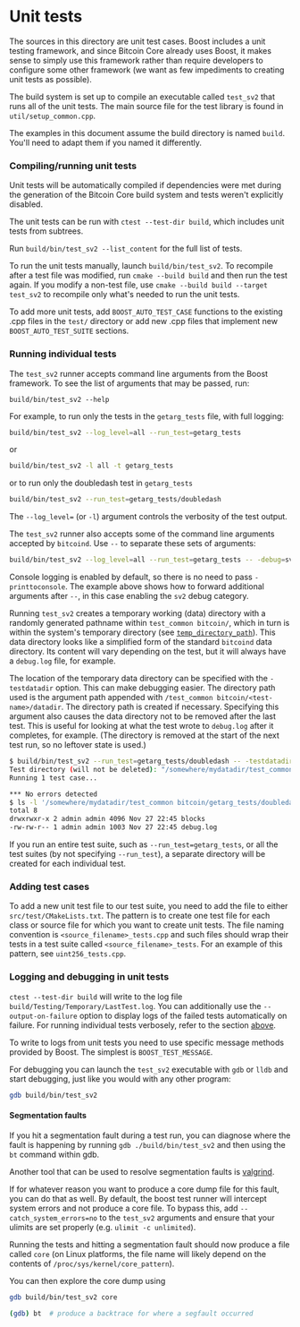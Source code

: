 # Unit tests

The sources in this directory are unit test cases. Boost includes a
unit testing framework, and since Bitcoin Core already uses Boost, it makes
sense to simply use this framework rather than require developers to
configure some other framework (we want as few impediments to creating
unit tests as possible).

The build system is set up to compile an executable called `test_sv2`
that runs all of the unit tests. The main source file for the test library is found in
`util/setup_common.cpp`.

The examples in this document assume the build directory is named
`build`. You'll need to adapt them if you named it differently.

### Compiling/running unit tests

Unit tests will be automatically compiled if dependencies were met
during the generation of the Bitcoin Core build system
and tests weren't explicitly disabled.

The unit tests can be run with `ctest --test-dir build`, which includes unit
tests from subtrees.

Run `build/bin/test_sv2 --list_content` for the full list of tests.

To run the unit tests manually, launch `build/bin/test_sv2`. To recompile
after a test file was modified, run `cmake --build build` and then run the test again. If you
modify a non-test file, use `cmake --build build --target test_sv2` to recompile only what's needed
to run the unit tests.

To add more unit tests, add `BOOST_AUTO_TEST_CASE` functions to the existing
.cpp files in the `test/` directory or add new .cpp files that
implement new `BOOST_AUTO_TEST_SUITE` sections.

### Running individual tests

The `test_sv2` runner accepts command line arguments from the Boost
framework. To see the list of arguments that may be passed, run:

```
build/bin/test_sv2 --help
```

For example, to run only the tests in the `getarg_tests` file, with full logging:

```bash
build/bin/test_sv2 --log_level=all --run_test=getarg_tests
```

or

```bash
build/bin/test_sv2 -l all -t getarg_tests
```

or to run only the doubledash test in `getarg_tests`

```bash
build/bin/test_sv2 --run_test=getarg_tests/doubledash
```

The `--log_level=` (or `-l`) argument controls the verbosity of the test output.

The `test_sv2` runner also accepts some of the command line arguments accepted by
`bitcoind`. Use `--` to separate these sets of arguments:

```bash
build/bin/test_sv2 --log_level=all --run_test=getarg_tests -- -debug=sv2
```

Console logging is enabled by default, so there is no need to pass
`-printtoconsole`. The example above shows how to forward additional
arguments after `--`, in this case enabling the `sv2` debug category.

Running `test_sv2` creates a temporary working (data) directory with a randomly
generated pathname within `test_common bitcoin/`, which in turn is within
the system's temporary directory (see
[`temp_directory_path`](https://en.cppreference.com/w/cpp/filesystem/temp_directory_path)).
This data directory looks like a simplified form of the standard `bitcoind` data
directory. Its content will vary depending on the test, but it will always
have a `debug.log` file, for example.

The location of the temporary data directory can be specified with the
`-testdatadir` option. This can make debugging easier. The directory
path used is the argument path appended with
`/test_common bitcoin/<test-name>/datadir`.
The directory path is created if necessary.
Specifying this argument also causes the data directory
not to be removed after the last test. This is useful for looking at
what the test wrote to `debug.log` after it completes, for example.
(The directory is removed at the start of the next test run,
so no leftover state is used.)

```bash
$ build/bin/test_sv2 --run_test=getarg_tests/doubledash -- -testdatadir=/somewhere/mydatadir
Test directory (will not be deleted): "/somewhere/mydatadir/test_common bitcoin/getarg_tests/doubledash/datadir"
Running 1 test case...

*** No errors detected
$ ls -l '/somewhere/mydatadir/test_common bitcoin/getarg_tests/doubledash/datadir'
total 8
drwxrwxr-x 2 admin admin 4096 Nov 27 22:45 blocks
-rw-rw-r-- 1 admin admin 1003 Nov 27 22:45 debug.log
```

If you run an entire test suite, such as `--run_test=getarg_tests`, or all the test suites
(by not specifying `--run_test`), a separate directory
will be created for each individual test.

### Adding test cases

To add a new unit test file to our test suite, you need
to add the file to either `src/test/CMakeLists.txt`. The pattern is to create
one test file for each class or source file for which you want to create
unit tests. The file naming convention is `<source_filename>_tests.cpp`
and such files should wrap their tests in a test suite
called `<source_filename>_tests`. For an example of this pattern,
see `uint256_tests.cpp`.

### Logging and debugging in unit tests

`ctest --test-dir build` will write to the log file `build/Testing/Temporary/LastTest.log`. You can
additionally use the `--output-on-failure` option to display logs of the failed tests automatically
on failure. For running individual tests verbosely, refer to the section
[above](#running-individual-tests).

To write to logs from unit tests you need to use specific message methods
provided by Boost. The simplest is `BOOST_TEST_MESSAGE`.

For debugging you can launch the `test_sv2` executable with `gdb` or `lldb` and
start debugging, just like you would with any other program:

```bash
gdb build/bin/test_sv2
```

#### Segmentation faults

If you hit a segmentation fault during a test run, you can diagnose where the fault
is happening by running `gdb ./build/bin/test_sv2` and then using the `bt` command
within gdb.

Another tool that can be used to resolve segmentation faults is
[valgrind](https://valgrind.org/).

If for whatever reason you want to produce a core dump file for this fault, you can do
that as well. By default, the boost test runner will intercept system errors and not
produce a core file. To bypass this, add `--catch_system_errors=no` to the
`test_sv2` arguments and ensure that your ulimits are set properly (e.g. `ulimit -c
unlimited`).

Running the tests and hitting a segmentation fault should now produce a file called `core`
(on Linux platforms, the file name will likely depend on the contents of
`/proc/sys/kernel/core_pattern`).

You can then explore the core dump using
```bash
gdb build/bin/test_sv2 core

(gdb) bt  # produce a backtrace for where a segfault occurred
```
